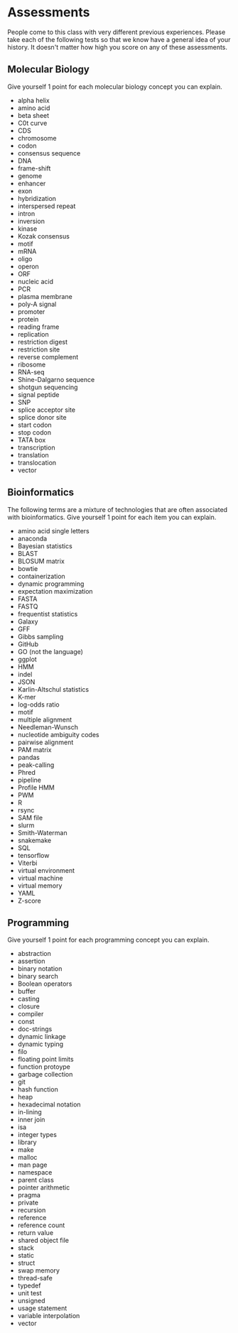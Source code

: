 Assessments
===========

People come to this class with very different previous experiences. Please take
each of the following tests so that we know have a general idea of your
history. It doesn't matter how high you score on any of these assessments.

## Molecular Biology ##

Give yourself 1 point for each molecular biology concept you can explain.

+ alpha helix
+ amino acid
+ beta sheet
+ C0t curve
+ CDS
+ chromosome
+ codon
+ consensus sequence
+ DNA
+ frame-shift
+ genome
+ enhancer
+ exon
+ hybridization
+ interspersed repeat
+ intron
+ inversion
+ kinase
+ Kozak consensus
+ motif
+ mRNA
+ oligo
+ operon
+ ORF
+ nucleic acid
+ PCR
+ plasma membrane
+ poly-A signal
+ promoter
+ protein
+ reading frame
+ replication
+ restriction digest
+ restriction site
+ reverse complement
+ ribosome
+ RNA-seq
+ Shine-Dalgarno sequence
+ shotgun sequencing
+ signal peptide
+ SNP
+ splice acceptor site
+ splice donor site
+ start codon
+ stop codon
+ TATA box
+ transcription
+ translation
+ translocation
+ vector

## Bioinformatics ##

The following terms are a mixture of technologies that are often associated
with bioinformatics. Give yourself 1 point for each item you can explain.

+ amino acid single letters
+ anaconda
+ Bayesian statistics
+ BLAST
+ BLOSUM matrix
+ bowtie
+ containerization
+ dynamic programming
+ expectation maximization
+ FASTA
+ FASTQ
+ frequentist statistics
+ Galaxy
+ GFF
+ Gibbs sampling
+ GitHub
+ GO (not the language)
+ ggplot
+ HMM
+ indel
+ JSON
+ Karlin-Altschul statistics
+ K-mer
+ log-odds ratio
+ motif
+ multiple alignment
+ Needleman-Wunsch
+ nucleotide ambiguity codes
+ pairwise alignment
+ PAM matrix
+ pandas
+ peak-calling
+ Phred
+ pipeline
+ Profile HMM
+ PWM
+ R
+ rsync
+ SAM file
+ slurm
+ Smith-Waterman
+ snakemake
+ SQL
+ tensorflow
+ Viterbi
+ virtual environment
+ virtual machine
+ virtual memory
+ YAML
+ Z-score

## Programming ##

Give yourself 1 point for each programming concept you can explain.

+ abstraction
+ assertion
+ binary notation
+ binary search
+ Boolean operators
+ buffer
+ casting
+ closure
+ compiler
+ const
+ doc-strings
+ dynamic linkage
+ dynamic typing
+ filo
+ floating point limits
+ function protoype
+ garbage collection
+ git
+ hash function
+ heap
+ hexadecimal notation
+ in-lining
+ inner join
+ isa
+ integer types
+ library
+ make
+ malloc
+ man page
+ namespace
+ parent class
+ pointer arithmetic
+ pragma
+ private
+ recursion
+ reference
+ reference count
+ return value
+ shared object file
+ stack
+ static
+ struct
+ swap memory
+ thread-safe
+ typedef
+ unit test
+ unsigned
+ usage statement
+ variable interpolation
+ vector
